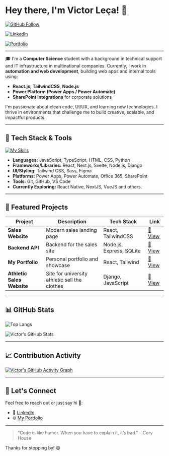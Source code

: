 # Hey there, I'm Victor Leça! 👋

[![GitHub Follow](https://img.shields.io/github/followers/vlecabr?label=Follow&style=social)](https://github.com/vlecabr)

[![LinkedIn](https://img.shields.io/badge/LinkedIn-Victor%20Leça-blue?style=flat-square&logo=linkedin)](https://www.linkedin.com/in/victor-leca-vlkbr/)

[![Portfolio](https://img.shields.io/badge/Portfolio-Visit-informational?style=flat-square&logo=vercel)](https://my-portfolio-eta-ashy-53.vercel.app/)

---

🎓 I'm a **Computer Science** student with a background in technical support and IT infrastructure in multinational companies. Currently, I work in **automation and web development**, building web apps and internal tools using:

- **React.js**, **TailwindCSS**, **Node.js**
- **Power Platform (Power Apps / Power Automate)**
- **SharePoint integrations** for corporate solutions

I'm passionate about clean code, UI/UX, and learning new technologies. I thrive in environments that challenge me to build creative, scalable, and impactful products.

---

## 🚀 Tech Stack & Tools

[![My Skills](https://skillicons.dev/icons?i=react,nextjs,vuejs,js,ts,html,css,nodejs,tailwind,sass,sqlite,django,figma,git,github,vscode)](https://skillicons.dev)

- **Languages:** JavaScript, TypeScript, HTML, CSS, Python
- **Frameworks/Libraries:** React, Next.js, Svelte, Node.js, Django
- **UI/Styling:** Tailwind CSS, Sass, Figma
- **Platforms:** Power Apps, Power Automate, Office 365, SharePoint
- **Tools:** Git, GitHub, VS Code
- **Currently Exploring:** React Native, NextJS, VueJS and others.

---

## 📌 Featured Projects

| Project | Description | Tech Stack | Link |
|--------|-------------|------------|------|
| **Sales Website** | Modern sales landing page | React, TailwindCSS | [🔗 View](https://github.com/vLecaBR/sales-website-model) |
| **Backend API** | Backend for the sales site | Node.js, Express, SQLite | [🔗 View](https://github.com/vLecaBR/sales-website-model-backend) |
| **My Portfolio** | Personal portfolio and showcase | React, Tailwind | [🔗 View](https://github.com/vLecaBR/my-portfolio) |
| **Athletic Sales Website** | Site for university athletic sell the clothes | Django, JavaScript | [🔗 View](https://github.com/Lu4head/Site_Tec_Barao) |

---

## 📊 GitHub Stats

![Top Langs](https://github-readme-stats.vercel.app/api/top-langs/?username=vlecabr&layout=compact&theme=tokyonight)

![Victor's GitHub Stats](https://github-readme-stats.vercel.app/api?username=vlecabr&show_icons=true&theme=tokyonight)


---

## 📈 Contribution Activity

[![Victor's GitHub Activity Graph](https://github-readme-activity-graph.vercel.app/graph?username=vlecabr&theme=tokyo-night&hide_border=true)](https://github.com/Ashutosh00710/github-readme-activity-graph)

---

## 💬 Let's Connect

Feel free to reach out or just say hi 👋:

- 🔗 [LinkedIn](https://www.linkedin.com/in/victor-leca-vlkbr/)
- 🌐 [My Portfolio](https://my-portfolio-eta-ashy-53.vercel.app/)

---

> “Code is like humor. When you have to explain it, it’s bad.” – Cory House

Thanks for stopping by! 😄

